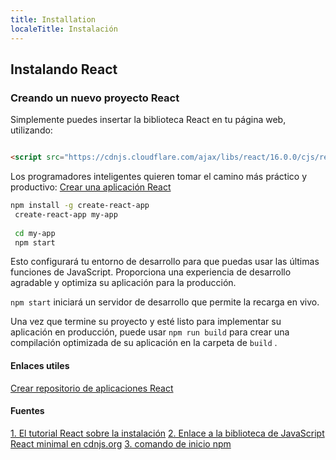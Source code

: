 ```yaml
---
title: Installation
localeTitle: Instalación
---
```

## Instalando React

### Creando un nuevo proyecto React

Simplemente puedes insertar la biblioteca React en tu página web, utilizando:

```html

<script src="https://cdnjs.cloudflare.com/ajax/libs/react/16.0.0/cjs/react.production.min.js"></script> 
```

Los programadores inteligentes quieren tomar el camino más práctico y productivo: [Crear una aplicación React](https://github.com/facebookincubator/create-react-app)

```bash
npm install -g create-react-app 
 create-react-app my-app 
 
 cd my-app 
 npm start 
```

Esto configurará tu entorno de desarrollo para que puedas usar las últimas funciones de JavaScript. Proporciona una experiencia de desarrollo agradable y optimiza su aplicación para la producción.

`npm start` iniciará un servidor de desarrollo que permite la recarga en vivo.

Una vez que termine su proyecto y esté listo para implementar su aplicación en producción, puede usar `npm run build` para crear una compilación optimizada de su aplicación en la carpeta de `build` .

#### Enlaces utiles

[Crear repositorio de aplicaciones React](https://github.com/facebookincubator/create-react-app#create-react-app-)

#### Fuentes

[1\. El tutorial React sobre la instalación](https://reactjs.org/docs/installation.html) [2\. Enlace a la biblioteca de JavaScript React minimal en cdnjs.org](https://cdnjs.com/libraries/react) [3\. comando de inicio npm](https://docs.npmjs.com/cli/start)

